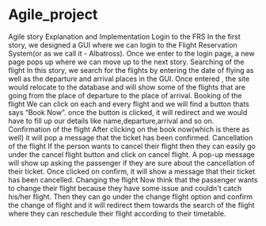 # Agile_project
Agile story Explanation and Implementation
Login to the FRS
In the first story, we designed a GUI where we can login to the Flight Reservation System(or as we call it - Albatross). Once we enter to the login page, a new page pops up where we can move up to the next story.
Searching of the flight
In this story, we search for the flights by entering the date of flying as well as the departure and arrival places in the GUI. Once entered , the site would relocate to the database and will show some of the flights that are going from the place of departure to the place of arrival. 
Booking of the flight 
We  can click on each and every flight and we will find a button thats says “Book Now”. once the button is clicked, it will redirect and we would have to fill up our details like name,departure,arrival and so on.
Confirmation of the flight 
After clicking on the book now(which is there as well) it will pop a message that the ticket has been confirmed.
Cancellation of the flight 
If the person wants to cancel their flight then they can easily go under the cancel flight button and click on cancel flight. A pop-up message will show up asking the passenger if they are sure about the cancellation of their ticket. Once clicked on confirm, it will show a message that their ticket has been cancelled.
Changing the flight
Now think that the passenger wants to change their flight because they have some issue and couldn't catch his/her flight. Then they can go under the change flight option and confirm the change of flight and it will redirect them towards the search of the flight  where they can reschedule their flight according to their timetable.  
